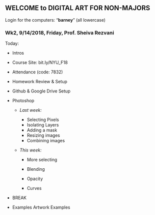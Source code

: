 ## WELCOME to DIGITAL ART FOR NON-MAJORS

Login for the computers:  “**barney**” (all lowercase)



  ### Wk2, 9/14/2018, Friday, Prof. Sheiva Rezvani



  Today: 

  - Intros

  - Course Site: bit.ly/NYU_F18

  - Attendance (code: 7832)

  - Homework Review & Setup

  - Github & Google Drive Setup

  - Photoshop

    - *Last week:*

      - Selecting Pixels
      - Isolating Layers
      - Adding a mask
      - Resizing images
      - Combining images

    - *This week:*

      - More selecting

      - Blending

      - Opacity

      - Curves

  - BREAK

  - Examples Artwork Examples